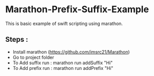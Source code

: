 # Marathon-Prefix-Suffix-Example

This is basic example of swift scripting using marathon.

## Steps :
- Install marathon (https://github.com/imsrc21/Marathon)
- Go to project folder 
- To Add suffix run : marathon run addSuffix "Hi"
- To Add prefix run : marathon run addPrefix "Hi"
